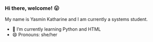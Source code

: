 ### Hi there, welcome! 😛

My name is Yasmin Katharine and I am currently a systems student.



- 🏫 I’m currently learning Python and HTML
- 😄 Pronouns: she/her







